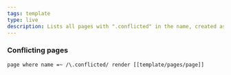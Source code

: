 ```yaml
---
tags: template
type: live
description: Lists all pages with ".conflicted" in the name, created as a result of a synchronization conflict.
---
```


### Conflicting pages
```query
page where name =~ /\.conflicted/ render [[template/pages/page]]
```
